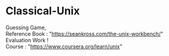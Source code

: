 # Classical-Unix
Guessing Game, </br>
Reference Book : "https://seankross.com/the-unix-workbench/" </br>
Evaluation Work ! </br>
Course : "https://www.coursera.org/learn/unix"
